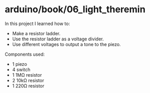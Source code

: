 # arduino/book/06_light_theremin

In this project I learned how to:
- Make a resistor ladder.
- Use the resistor ladder as a voltage divider.
- Use different voltages to output a tone to the piezo.

Components used:
- 1 piezo
- 4 switch
- 1 1MΩ resistor
- 2 10kΩ resistor
- 1 220Ω resistor

